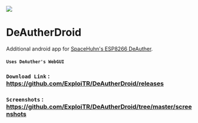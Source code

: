 ![](https://raw.githubusercontent.com/ExploiTR/DeAutherDroid/master/app/src/main/res/mipmap-xxxhdpi/ic_launcher.png)

# DeAutherDroid
Additional android app for [SpaceHuhn's ESP8266 DeAuther](https://github.com/spacehuhn/esp8266_deauther).

#### `Uses DeAuther's WebGUI` 

### `Download Link` : https://github.com/ExploiTR/DeAutherDroid/releases


### `Screenshots` : https://github.com/ExploiTR/DeAutherDroid/tree/master/screenshots

